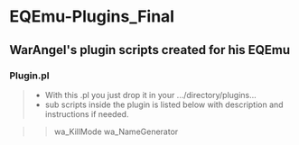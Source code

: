 # EQEmu-Plugins_Final
## WarAngel's plugin scripts created for his EQEmu
>
###  Plugin.pl
> * With this .pl you just drop it in your .../directory/plugins...
> * sub scripts inside the plugin is listed below with description and instructions if needed.

>> wa_KillMode
>> wa_NameGenerator
